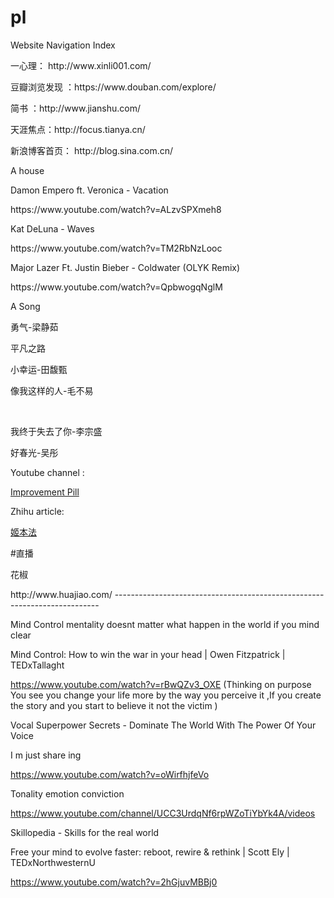 # pl
Website Navigation Index
<p> </P>
<p>一心理：   http://www.xinli001.com/</p>
<p>豆瓣浏览发现 ：https://www.douban.com/explore/</p>
<p> 简书 ：http://www.jianshu.com/</P>
<p> 天涯焦点：http://focus.tianya.cn/</P>
<p>新浪博客首页： http://blog.sina.com.cn/</P>
A house 
<p>Damon Empero ft. Veronica - Vacation </p>
<p>https://www.youtube.com/watch?v=ALzvSPXmeh8 </p>
<p>Kat DeLuna - Waves</p>
<p>https://www.youtube.com/watch?v=TM2RbNzLooc</p>
<p>Major Lazer Ft. Justin Bieber - Coldwater (OLYK Remix)</p>
<p>https://www.youtube.com/watch?v=QpbwogqNglM</p>

A Song
<p>勇气-梁静茹</p>
 <p>平凡之路</p>
 <p>小幸运-田馥甄</p>
 <p>像我这样的人-毛不易</p>
  <p>我终于失去了你-李宗盛</p>
  <p>好春光-吴彤	</P>
  
 Youtube channel :
<p><a href="https://www.youtube.com/channel/UCBIt1VN5j37PVM8LLSuTTlw/videos" title="Title">
Improvement Pill </a></p> 
Zhihu article:
  <p><a href="https://zhuanlan.zhihu.com/c_69478735" title="Title">
姬本法  </a></p> 

#直播  

<p> 花椒</p>http://www.huajiao.com/
--------------------------------------------------------------------------

Mind Control
mentality  doesnt matter what happen in the world if you mind clear 

Mind Control: How to win the war in your head | Owen Fitzpatrick | TEDxTallaght

https://www.youtube.com/watch?v=rBwQZv3_OXE
(Thinking on purpose  You see you change your life more by the way you perceive it ,If you create the story and you start to believe it not the victim )

Vocal Superpower Secrets - Dominate The World With The Power Of Your Voice  

I m  just share ing 

https://www.youtube.com/watch?v=oWirfhjfeVo

Tonality emotion conviction 



https://www.youtube.com/channel/UCC3UrdqNf6rpWZoTiYbYk4A/videos

Skillopedia - Skills for the real world  

Free your mind to evolve faster: reboot, rewire & rethink | Scott Ely | TEDxNorthwesternU

https://www.youtube.com/watch?v=2hGjuvMBBj0 

